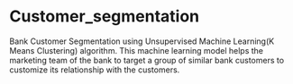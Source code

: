 # Customer_segmentation
Bank Customer Segmentation using Unsupervised Machine Learning(K Means Clustering) algorithm.
This machine learning model helps the marketing team of the bank to target a group of similar bank customers to customize its relationship with the customers.
